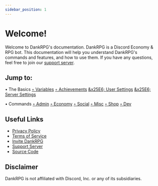 ```yaml
---
sidebar_position: 1
---
```


# Welcome!
Welcome to DankRPG's documentation. DankRPG is a Discord Economy & RPG bot. This documentation will help you understand DankRPG's commands and features, and how to use them. If you have any questions, feel free to join our [support server](https://discord.com/invite/Cc3xBSpWeB).

## Jump to:

&bullet; The Basics
    [&#x25E6; Variables](https://dankrpg.xyz/docs/The-Basics/variables)
    [&#x25E6; Achievements](https://dankrpg.xyz/docs/The-Basics/achievements)
    [&x25E6; User Settings](https://dankrpg.xyz/docs/The-Basics/user-settings)
    [&x25E6; Server Settings](https://dankrpg.xyz/docs/The-Basics/server-settings)

&bullet; Commands
    [&#x25E6; Admin](https://dankrpg.xyz/docs/Commands/admin)
    [&#x25E6; Economy](https://dankrpg.xyz/docs/Commands/economy)
    [&#x25E6; Social](https://dankrpg.xyz/docs/Commands/social)
    [&#x25E6; Misc](https://dankrpg.xyz/docs/Commands/misc)
    [&#x25E6; Shop](https://dankrpg.xyz/docs/Commands/shop)
    [&#x25E6; Dev](https://dankrpg.xyz/docs/Commands/dev)

## Useful Links
- [Privacy Policy](https://dankrpg.xyz/privacy)
- [Terms of Service](https://dankrpg.xyz/tos)
- [Invite DankRPG](https://dankrpg.xyz/invite)
- [Support Server](https://discord.com/invite/Cc3xBSpWeB)
- [Source Code](https://github.com/Snoozeds/DankRPG)

## Disclaimer
DankRPG is not affiliated with Discord, Inc. or any of its subsidiaries.